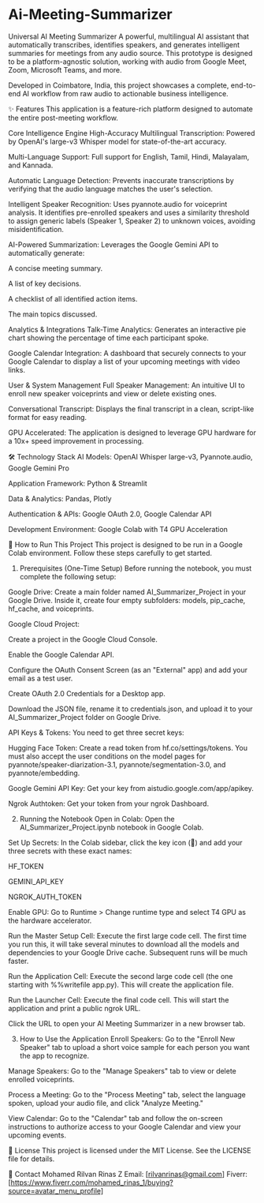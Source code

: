 # Ai-Meeting-Summarizer

Universal AI Meeting Summarizer
A powerful, multilingual AI assistant that automatically transcribes, identifies speakers, and generates intelligent summaries for meetings from any audio source. This prototype is designed to be a platform-agnostic solution, working with audio from Google Meet, Zoom, Microsoft Teams, and more.

Developed in Coimbatore, India, this project showcases a complete, end-to-end AI workflow from raw audio to actionable business intelligence.

✨ Features
This application is a feature-rich platform designed to automate the entire post-meeting workflow.

Core Intelligence Engine
High-Accuracy Multilingual Transcription: Powered by OpenAI's large-v3 Whisper model for state-of-the-art accuracy.

Multi-Language Support: Full support for English, Tamil, Hindi, Malayalam, and Kannada.

Automatic Language Detection: Prevents inaccurate transcriptions by verifying that the audio language matches the user's selection.

Intelligent Speaker Recognition: Uses pyannote.audio for voiceprint analysis. It identifies pre-enrolled speakers and uses a similarity threshold to assign generic labels (Speaker 1, Speaker 2) to unknown voices, avoiding misidentification.

AI-Powered Summarization: Leverages the Google Gemini API to automatically generate:

A concise meeting summary.

A list of key decisions.

A checklist of all identified action items.

The main topics discussed.

Analytics & Integrations
Talk-Time Analytics: Generates an interactive pie chart showing the percentage of time each participant spoke.

Google Calendar Integration: A dashboard that securely connects to your Google Calendar to display a list of your upcoming meetings with video links.

User & System Management
Full Speaker Management: An intuitive UI to enroll new speaker voiceprints and view or delete existing ones.

Conversational Transcript: Displays the final transcript in a clean, script-like format for easy reading.

GPU Accelerated: The application is designed to leverage GPU hardware for a 10x+ speed improvement in processing.

🛠️ Technology Stack
AI Models: OpenAI Whisper large-v3, Pyannote.audio, Google Gemini Pro

Application Framework: Python & Streamlit

Data & Analytics: Pandas, Plotly

Authentication & APIs: Google OAuth 2.0, Google Calendar API

Development Environment: Google Colab with T4 GPU Acceleration

🚀 How to Run This Project
This project is designed to be run in a Google Colab environment. Follow these steps carefully to get started.

1. Prerequisites (One-Time Setup)
Before running the notebook, you must complete the following setup:

Google Drive: Create a main folder named AI_Summarizer_Project in your Google Drive. Inside it, create four empty subfolders: models, pip_cache, hf_cache, and voiceprints.

Google Cloud Project:

Create a project in the Google Cloud Console.

Enable the Google Calendar API.

Configure the OAuth Consent Screen (as an "External" app) and add your email as a test user.

Create OAuth 2.0 Credentials for a Desktop app.

Download the JSON file, rename it to credentials.json, and upload it to your AI_Summarizer_Project folder on Google Drive.

API Keys & Tokens: You need to get three secret keys:

Hugging Face Token: Create a read token from hf.co/settings/tokens. You must also accept the user conditions on the model pages for pyannote/speaker-diarization-3.1, pyannote/segmentation-3.0, and pyannote/embedding.

Google Gemini API Key: Get your key from aistudio.google.com/app/apikey.

Ngrok Authtoken: Get your token from your ngrok Dashboard.

2. Running the Notebook
Open in Colab: Open the AI_Summarizer_Project.ipynb notebook in Google Colab.

Set Up Secrets: In the Colab sidebar, click the key icon (🔑) and add your three secrets with these exact names:

HF_TOKEN

GEMINI_API_KEY

NGROK_AUTH_TOKEN

Enable GPU: Go to Runtime > Change runtime type and select T4 GPU as the hardware accelerator.

Run the Master Setup Cell: Execute the first large code cell. The first time you run this, it will take several minutes to download all the models and dependencies to your Google Drive cache. Subsequent runs will be much faster.

Run the Application Cell: Execute the second large code cell (the one starting with %%writefile app.py). This will create the application file.

Run the Launcher Cell: Execute the final code cell. This will start the application and print a public ngrok URL.

Click the URL to open your AI Meeting Summarizer in a new browser tab.

3. How to Use the Application
Enroll Speakers: Go to the "Enroll New Speaker" tab to upload a short voice sample for each person you want the app to recognize.

Manage Speakers: Go to the "Manage Speakers" tab to view or delete enrolled voiceprints.

Process a Meeting: Go to the "Process Meeting" tab, select the language spoken, upload your audio file, and click "Analyze Meeting."

View Calendar: Go to the "Calendar" tab and follow the on-screen instructions to authorize access to your Google Calendar and view your upcoming events.

📜 License
This project is licensed under the MIT License. See the LICENSE file for details.

📧 Contact
Mohamed Rilvan Rinas Z
Email: [rilvanrinas@gmail.com]
Fiverr: [https://www.fiverr.com/mohamed_rinas_1/buying?source=avatar_menu_profile]
